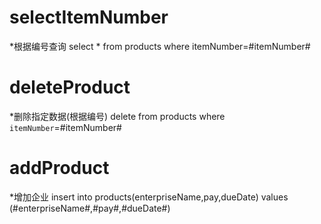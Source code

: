 selectItemNumber
===
*根据编号查询
   select * from products where itemNumber=#itemNumber#


deleteProduct
===
*删除指定数据(根据编号)
    delete from products where `itemNumber`=#itemNumber#

addProduct
===
*增加企业
    insert into products(enterpriseName,pay,dueDate) values (#enterpriseName#,#pay#,#dueDate#)
